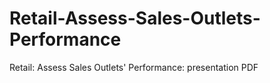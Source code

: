 # Retail-Assess-Sales-Outlets-Performance
Retail: Assess Sales Outlets' Performance: presentation PDF
